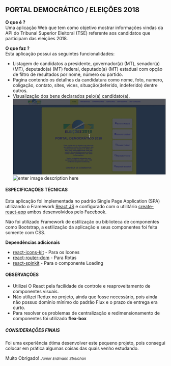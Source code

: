 ## PORTAL DEMOCRÁTICO / ELEIÇÕES 2018
**O que é ?** <br>
Uma aplicação Web que tem como objetivo mostrar informações vindas da API do Tribunal Superior Eleitoral (TSE) referente aos candidatos que participam das eleições 2018.

**O que faz ?** <br>
Esta aplicação possui as seguintes funcionalidades:

 - Listagem de candidatos a presidente, governador(a) (MT), senador(a) (MT), deputado(a) (MT) federal, deputado(a) (MT) estadual  com opção de filtro de resultados por nome, número ou partido.
 - Pagina contendo os detalhes da candidatura como nome, foto, numero, coligação, contato, sites, vices, situação(deferido, indeferido) dentre outros.
 - Visualização dos bens declarados pelo(a) candidato(a).
![enter image description here](https://raw.githubusercontent.com/juniorstreichan/sigma-challenge-jr/master/juniorstreichan-app/src/assets/gifs/navigation.gif)
![enter image description here](https://raw.githubusercontent.com/juniorstreichan/sigma-challenge-jr/master/juniorstreichan-app/src/assets/gifs/navigation-mobile.gif)
#### ESPECIFICAÇÕES TÉCNICAS <br>
Esta aplicação foi implementada no padrão Single Page Application (SPA)
utilizando o Framework [React JS](https://reactjs.org/) e configurado com o utilitário [create-react-app](https://www.npmjs.com/package/create-react-app) ambos desenvolvidos pelo Facebook.

Não foi utilizado Framework de estilização ou biblioteca de componentes como Bootstrap, a estilização da aplicação e seus componentes foi feita somente com CSS.

**Dependências adicionais**
- [react-icons-kit](http://wmira.github.io/react-icons-kit/#/) - Para os Icones
- [react-router-dom](https://www.npmjs.com/package/react-router-dom) - Para Rotas
- [react-spinkit](http://kyleamathews.github.io/react-spinkit/) - Para o componente Loading

#### OBSERVAÇÕES <br>
- Utilizei O React pela facilidade de controle e reaproveitamento de componentes visuais.
- Não utilizei Redux no projeto, ainda que fosse necessário, pois ainda não possuo domínio mínimo do padrão Flux e o prazo de entrega era curto.
- Para resolver os problemas de centralização  e redimensionamento  de componentes foi utilizado **flex-box**

##### CONSIDERAÇÕES FINAIS <br>
Foi uma experiência ótima desenvolver este pequeno projeto, pois consegui colocar em prática algumas coisas das quais venho estudando.

Muito Obrigado!
<small>*Junior Erdmann Streichan*</small>

